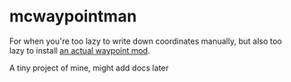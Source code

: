 # mcwaypointman

For when you're too lazy to write down coordinates manually,
but also too lazy to install [an actual waypoint mod](https://www.curseforge.com/minecraft/mc-mods/xaeros-minimap).

A tiny project of mine, might add docs later

